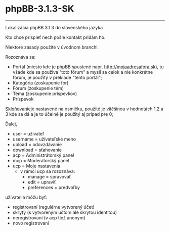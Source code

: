 # phpBB-3.1.3-SK
----------------
Lokalizácia phpBB 3.1.3 do slovenského jazyka

Kto chce prispieť nech pošle kontakt pridám ho.

Niektoré zásady použité v úvodnom branchi:

Rozoznáva sa:
- Portál (miesto kde je phpBB spustené napr. http://mojaadresafora.sk), tu všade kde sa používa "toto fórum" a myslí sa celok a nie konkrétne fórum, je použitý v preklade "tento portál"; 
- Kategória (zoskupenie fór)
- Fórum (zoskupenie tém)
- Téma (zoskupenie príspevkov)
- Príspevok

<a href=https://wiki.phpbb.com/Plural_Rules#Short_Example>Skloňovanie</a>je nastavené na osmičku, použité je väčšinou v hodnotách 1,2 a 3 kde sa dá a je to účelné je použitý aj prípad pre 0;

Ďalej,
- user = užívateľ
- username = užívateľské meno
- upload = odovzdávanie
- download = sťahovanie
- acp = Administrátorský panel
- mcp = Moderátorský panel
- ucp = Moje nastavenia
  - v rámci ucp sa rozoznáva:
    - manage = spravovať
    - edit = upraviť
    - preferences = predvoľby
    
užívatelia môžu byť:
- registrovaní (regulérne vytvorený účet)
- skrytý (s vytvoreným účtom ale skrytou identitou)
- neregistrovaní (v acp tiež anonym)
- novo registrovaní
  

